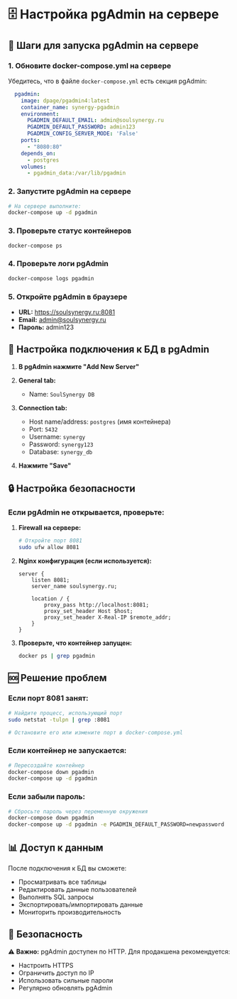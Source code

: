 # 🗄️ Настройка pgAdmin на сервере

## 🚀 Шаги для запуска pgAdmin на сервере

### 1. Обновите docker-compose.yml на сервере
Убедитесь, что в файле `docker-compose.yml` есть секция pgAdmin:

```yaml
  pgadmin:
    image: dpage/pgadmin4:latest
    container_name: synergy-pgadmin
    environment:
      PGADMIN_DEFAULT_EMAIL: admin@soulsynergy.ru
      PGADMIN_DEFAULT_PASSWORD: admin123
      PGADMIN_CONFIG_SERVER_MODE: 'False'
    ports:
      - "8080:80"
    depends_on:
      - postgres
    volumes:
      - pgadmin_data:/var/lib/pgadmin
```

### 2. Запустите pgAdmin на сервере
```bash
# На сервере выполните:
docker-compose up -d pgadmin
```

### 3. Проверьте статус контейнеров
```bash
docker-compose ps
```

### 4. Проверьте логи pgAdmin
```bash
docker-compose logs pgadmin
```

### 5. Откройте pgAdmin в браузере
- **URL:** https://soulsynergy.ru:8081
- **Email:** admin@soulsynergy.ru  
- **Пароль:** admin123

## 🔧 Настройка подключения к БД в pgAdmin

1. **В pgAdmin нажмите "Add New Server"**

2. **General tab:**
   - Name: `SoulSynergy DB`

3. **Connection tab:**
   - Host name/address: `postgres` (имя контейнера)
   - Port: `5432`
   - Username: `synergy`
   - Password: `synergy123`
   - Database: `synergy_db`

4. **Нажмите "Save"**

## 🔒 Настройка безопасности

### Если pgAdmin не открывается, проверьте:

1. **Firewall на сервере:**
   ```bash
   # Откройте порт 8081
   sudo ufw allow 8081
   ```

2. **Nginx конфигурация (если используется):**
   ```nginx
   server {
       listen 8081;
       server_name soulsynergy.ru;
       
       location / {
           proxy_pass http://localhost:8081;
           proxy_set_header Host $host;
           proxy_set_header X-Real-IP $remote_addr;
       }
   }
   ```

3. **Проверьте, что контейнер запущен:**
   ```bash
   docker ps | grep pgadmin
   ```

## 🆘 Решение проблем

### Если порт 8081 занят:
```bash
# Найдите процесс, использующий порт
sudo netstat -tulpn | grep :8081

# Остановите его или измените порт в docker-compose.yml
```

### Если контейнер не запускается:
```bash
# Пересоздайте контейнер
docker-compose down pgadmin
docker-compose up -d pgadmin
```

### Если забыли пароль:
```bash
# Сбросьте пароль через переменную окружения
docker-compose down pgadmin
docker-compose up -d pgadmin -e PGADMIN_DEFAULT_PASSWORD=newpassword
```

## 📊 Доступ к данным

После подключения к БД вы сможете:
- Просматривать все таблицы
- Редактировать данные пользователей
- Выполнять SQL запросы
- Экспортировать/импортировать данные
- Мониторить производительность

## 🔐 Безопасность

⚠️ **Важно:** pgAdmin доступен по HTTP. Для продакшена рекомендуется:
- Настроить HTTPS
- Ограничить доступ по IP
- Использовать сильные пароли
- Регулярно обновлять pgAdmin
